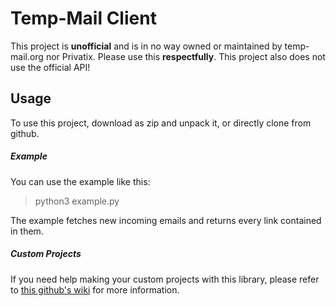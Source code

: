 # Temp-Mail Client
This project is **unofficial** and is in no way owned or maintained by temp-mail.org nor Privatix. Please use this **respectfully**. This project also does not use the official API!

## Usage
To use this project, download as zip and unpack it, or directly clone from github.

##### Example
You can use the example like this:
> python3 example.py

The example fetches new incoming emails and returns every link contained in them.

##### Custom Projects
If you need help making your custom projects with this library, please refer to [this github's wiki](https://github.com/KMikeeU/tmp_mail/wiki) for more information.
